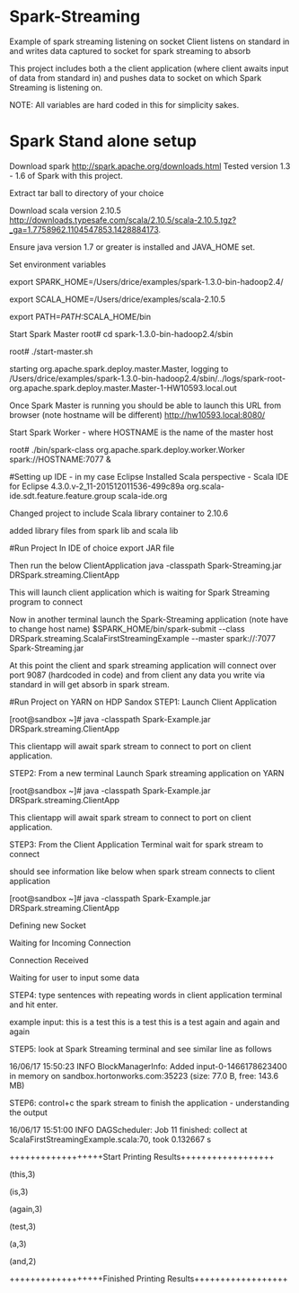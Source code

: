 # Spark-Streaming
Example of spark streaming listening on socket
Client listens on standard in and writes data captured to socket for spark streaming to absorb

This project includes both a the client application (where client awaits input of data from standard in) and pushes data to socket on which Spark Streaming is listening on.

NOTE: All variables are hard coded in this for simplicity sakes.

# Spark Stand alone setup
Download spark http://spark.apache.org/downloads.html
Tested version 1.3 - 1.6 of Spark with this project.

Extract tar ball to directory of your choice

Download scala version 2.10.5
http://downloads.typesafe.com/scala/2.10.5/scala-2.10.5.tgz?_ga=1.7758962.1104547853.1428884173.

Ensure java version 1.7 or greater is installed and JAVA_HOME set.

Set environment variables

export SPARK_HOME=/Users/drice/examples/spark-1.3.0-bin-hadoop2.4/

export SCALA_HOME=/Users/drice/examples/scala-2.10.5

export PATH=$PATH:$SCALA_HOME/bin

Start Spark Master
root# cd spark-1.3.0-bin-hadoop2.4/sbin

root# ./start-master.sh

starting org.apache.spark.deploy.master.Master, logging to /Users/drice/examples/spark-1.3.0-bin-hadoop2.4/sbin/../logs/spark-root-org.apache.spark.deploy.master.Master-1-HW10593.local.out

Once Spark Master is running you should be able to launch this URL from browser (note hostname will be different)
http://hw10593.local:8080/

Start Spark Worker - where HOSTNAME is the name of the master host

root# ./bin/spark-class org.apache.spark.deploy.worker.Worker spark://HOSTNAME:7077 &

#Setting up IDE - in my case Eclipse
Installed Scala perspective - Scala IDE for Eclipse	4.3.0.v-2_11-201512011536-499c89a	org.scala-ide.sdt.feature.feature.group	scala-ide.org

Changed project to include Scala library container to 2.10.6

added library files from spark lib and scala lib



#Run Project
In IDE of choice export JAR file

Then run the below ClientApplication
java -classpath Spark-Streaming.jar DRSpark.streaming.ClientApp

This will launch client application which is waiting for Spark Streaming program to connect

Now in another terminal launch the Spark-Streaming application (note have to change host name)
$SPARK_HOME/bin/spark-submit --class DRSpark.streaming.ScalaFirstStreamingExample --master spark://<HOSTNAME>:7077 Spark-Streaming.jar

At this point the client and spark streaming application will connect over port 9087 (hardcoded in code) and from client any data you write via standard in will get absorb in spark stream.

#Run Project on YARN on HDP Sandox
STEP1: Launch Client Application

[root@sandbox ~]# java -classpath Spark-Example.jar DRSpark.streaming.ClientApp

This clientapp will await spark stream to connect to port on client application.

STEP2: From a new terminal Launch Spark streaming application on YARN

[root@sandbox ~]# java -classpath Spark-Example.jar DRSpark.streaming.ClientApp

This clientapp will await spark stream to connect to port on client application.

STEP3: From the Client Application Terminal wait for spark stream to connect 

should see information like below when spark stream connects to client application

[root@sandbox ~]# java -classpath Spark-Example.jar DRSpark.streaming.ClientApp

Defining new Socket

Waiting for Incoming Connection

Connection Received

Waiting for user to input some data


STEP4: type sentences with repeating words in client application terminal and hit enter. 

example input: this is a test this is a test this is a test again and again and again


STEP5: look at Spark Streaming terminal and see similar line as follows

16/06/17 15:50:23 INFO BlockManagerInfo: Added input-0-1466178623400 in memory on sandbox.hortonworks.com:35223 (size: 77.0 B, free: 143.6 MB)

STEP6: control+c the spark stream to finish the application - understanding the output

16/06/17 15:51:00 INFO DAGScheduler: Job 11 finished: collect at ScalaFirstStreamingExample.scala:70, took 0.132667 s

++++++++++++++++++Start Printing Results++++++++++++++++++

(this,3)

(is,3)

(again,3)

(test,3)

(a,3)

(and,2)

++++++++++++++++++Finished Printing Results++++++++++++++++++


